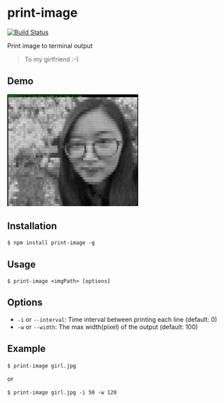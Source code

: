 # print-image

[![Build Status](https://travis-ci.org/dongrenguang/print-image.svg?branch=master)](https://travis-ci.org/dongrenguang/print-image)

Print image to terminal output
> To my girlfriend :-)

## Demo
<img src="./demo/girl.png" style="width:300px;" />

## Installation
```
$ npm install print-image -g
```

## Usage
```
$ print-image <imgPath> [options]
```

## Options
- `-i` or `--interval`: Time interval between printing each line (default: 0)
- `-w` or `--width`: The max width(pixel) of the output (default: 100)

## Example
```
$ print-image girl.jpg
```
or
```
$ print-image girl.jpg -i 50 -w 120
```
